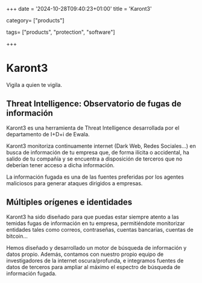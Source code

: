 +++
date = '2024-10-28T09:40:23+01:00'
title = 'Karont3'

category= ["products"]

tags= ["products", "protection", "software"]


+++


# Karont3

Vigila a quien te vigila.

## Threat Intelligence: Observatorio de fugas de información

Karont3 es una herramienta de Threat Intelligence desarrollada por el departamento de I+D+i de Ewala.

Karont3 monitoriza continuamente internet (Dark Web, Redes Sociales...) en busca de información de  tu empresa que, de forma ilícita o accidental, ha salido de tu compañía y se encuentra a disposición de terceros que no deberían tener acceso a dicha información.

La información fugada es una de las fuentes preferidas por los agentes maliciosos para generar ataques dirigidos a empresas.

## Múltiples orígenes e identidades

Karont3 ha sido diseñado para que puedas estar siempre atento a las temidas fugas de información en tu empresa, permitiéndote monitorizar entidades tales como correos, contraseñas, cuentas bancarias, cuentas de bitcoin...

Hemos diseñado y desarrollado un motor de búsqueda de información y datos propio.
Además, contamos con nuestro propio equipo de investigadores de la internet oscura/profunda, e integramos fuentes de datos de terceros para ampliar al máximo el espectro de búsqueda de información fugada.
